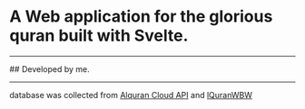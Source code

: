 # A Web application for the glorious quran built with **Svelte**.
<hr/>
## Developed by me.
<hr/>

database was collected from [Alquran Cloud API](https://alquran.cloud/api)
and [lQuranWBW](https://quranwbw.com)


